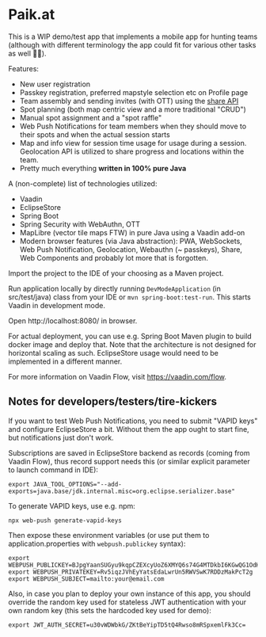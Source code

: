# Paik.at

This is a WIP demo/test app that implements a mobile app for hunting teams 
(although with different terminology the app could fit for various other tasks as well 🤷‍♂️).

Features:

 * New user registration
 * Passkey registration, preferred mapstyle selection etc on Profile page
 * Team assembly and sending invites (with OTT) using the [share API](https://developer.mozilla.org/en-US/docs/Web/API/Navigator/share) 
 * Spot planning (both map centric view and a more traditional "CRUD")
 * Manual spot assignment and a "spot raffle"
 * Web Push Notifications for team members when they should move to their spots and when the actual session starts
 * Map and info view for session time usage for usage during a session. Geolocation API is utilized to share progress and locations within the team.
 * Pretty much everything **written in 100% pure Java**

A (non-complete) list of technologies utilized:

 * Vaadin
 * EclipseStore
 * Spring Boot
 * Spring Security with WebAuthn, OTT
 * MapLibre (vector tile maps FTW) in pure Java using a Vaadin add-on
 * Modern browser features (via Java abstraction): PWA, WebSockets, Web Push Notification, Geolocation, Webauthn (~ passkeys), Share, Web Components and probably lot more that is forgotten.

Import the project to the IDE of your choosing as a Maven project. 

Run application locally by directly running `DevModeApplication` (in src/test/java) class from your IDE or `mvn spring-boot:test-run`. This starts Vaadin in development mode.

Open http://localhost:8080/ in browser.

For actual deployment, you can use e.g. Spring Boot Maven plugin to build docker image and deploy that. Note that the architecture is not designed for horizontal scaling as such. EclipseStore usage would need to be implemented in a different manner.

For more information on Vaadin Flow, visit https://vaadin.com/flow.

## Notes for developers/testers/tire-kickers

If you want to test Web Push Notifications, you need to submit "VAPID keys" and configure EclipseStore a bit. Without them the app ought to start fine, but notifications just don't work.

Subscriptions are saved in EclipseStore backend as records (coming from Vaadin Flow), thus record support needs this (or similar explicit parameter to launch command in IDE):

    export JAVA_TOOL_OPTIONS="--add-exports=java.base/jdk.internal.misc=org.eclipse.serializer.base"

To generate VAPID keys, use e.g. npm:

    npx web-push generate-vapid-keys

Then expose these environment variables (or use put them to application.properties with `webpush.publickey` syntax):

    export WEBPUSH_PUBLICKEY=BJpgYaanSUGyu9kqpCZEXcyUoZ6XMYQ6s74G4MTDkbI6KGwQG1OdHqgSQD0ffQ4ITZsHFvwC3cyXosNfcfaiR9M 
    export WEBPUSH_PRIVATEKEY=Rv5iqzJVhEyYatsEdaLwrUn5RWVSwK7RDDzMakPcT2g
    export WEBPUSH_SUBJECT=mailto:your@email.com

Also, in case you plan to deploy your own instance of this app, you should override the random key used for stateless 
JWT authentication with your own random key (this sets the hardcoded key used for demo):

    export JWT_AUTH_SECRET=u30vWDWbkG/ZKtBeYipTD5tQ4Rwso8mRSpxemlFk3Cc=
